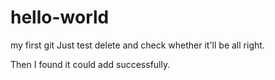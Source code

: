 # hello-world
my first git
Just test delete and check whether it'll be all right.

Then I found it could add successfully.
